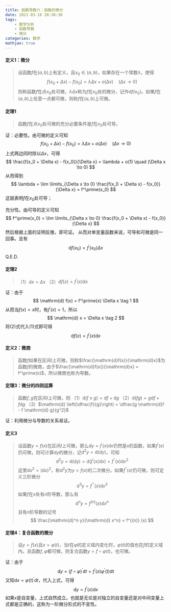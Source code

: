 ```yaml
---
title: 函数导数六：函数的微分
date: 2021-03-16 20:38:30
tags:
    - 数学分析
    - 函数导数
    - 微分
categories: 数学
mathjax: true
---
```


#### 定义1：微分
> 设函数$f$在$(a,b)$上有定义，且$x_0 \in (a,b)$，如果存在一个常数$\lambda$，使得
$$
    f(x_0 + \Delta x) - f(x_0) = \lambda \Delta x + o(\Delta x)  \quad (\Delta x \to 0)
$$
则称函数$f$在点$x_0$处可微，$\lambda \Delta x$称为$f$在$x_0$处的微分，记作$\mathrm{d}f(x_0)$。如果$f$在$(a,b)$上任意一点都可微，则称$f$在$(a,b)$上可微。

<!--more-->

#### 定理1
> 函数$f$在点$x_0$处可微的充分必要条件是$f$在$x_0$处可导。

证：必要性。由可微的定义可知
$$
    f(x_0 + \Delta x) - f(x_0) = \lambda \Delta x + o(\Delta x)  \quad (\Delta x \to 0)
$$
上式两边同时除以$\Delta x$，可得
$$
    \frac{f(x_0 + \Delta x) - f(x_0)}{\Delta x} = \lambda + o(1)  \quad (\Delta x \to 0)
$$
从而得到
$$
    \lambda = \lim \limits_{\Delta x \to 0} \frac{f(x_0 + \Delta x) - f(x_0)}{\Delta x} = f^\prime(x_0)
$$
这就表明$f$在$x_0$处可导；

充分性。由可导的定义可知
$$
    f^\prime(x_0) = \lim \limits_{\Delta x \to 0} \frac{f(x_0 + \Delta x) - f(x_0)}{\Delta x}
$$
然后根据上面的证明反推，即可证。
从而对单变量函数来说，可导和可微是同一回事。且有
$$
    \mathrm{d} f(x_0) = f^\prime(x_0) \Delta x
$$
Q.E.D.

#### 定理2
> （1）$\mathrm{d} x = \Delta x$
> （2）$\mathrm{d} f(x) = f^\prime(x) \mathrm{d}x$

证：由于
$$
    \mathrm{d} f(x) = f^\prime(x) \Delta x \tag 1
$$
从而当$f(x) = x$时，有$f^\prime(x) = 1$，所以
$$
    \mathrm{d} x = \Delta x \tag 2
$$
将(2)式代入(1)式即可得
$$
    \mathrm{d} f(x) = f^\prime(x) \mathrm{d}x
$$

#### 定义2：微商
> 函数$f$如果在区间$I$上可微，则称$\frac{\mathrm{d}f(x)}{\mathrm{d}x}$为函数$f$的微商，由于$\frac{\mathrm{d}f(x)}{\mathrm{d}x} = f^\prime(x)$，所以微商也称为导数。

#### 定理3：微分的四则运算
> 函数$f,g$在区间$I$上可微，则
（1）$\mathrm{d} (f \pm g) = \mathrm{d} f + \mathrm{d} g$
（2）$\mathrm{d} (fg) = g \mathrm{d}f + f \mathrm{d} g$
（3）$\mathrm{d} \left(\dfrac{f}{g}\right) = \dfrac{g \mathrm{d}f - f \mathrm{d} g}{g^2}$

证：利用微分与导数的关系易证。

#### 定义3
> 设函数$y=f(x)$在区间$I$上可微，那么$\mathrm{d} y = f^\prime(x) \mathrm{d}x$仍然是$x$的函数，如果$f^\prime(x)$仍可微，则可计算$\mathrm{d}y$的微分，记$\mathrm{d}^2 y = \mathrm{d} (\mathrm{d} y)$，可知
$$
    \mathrm{d}^2 y = \mathrm{d} (\mathrm{d} y) = \mathrm{d} (f^\prime(x) \mathrm{d} x) = f^{\prime\prime}(x) \mathrm{d} x^2
$$
这里$\mathrm{d} x^2 = (\mathrm{d} x)^2$，称$\mathrm{d}^2y$为$y = f(x)$的二次微分。如果$f^{\prime\prime}(x)$仍可微，则可定义三阶微分
$$
    \mathrm{d}^3 y = f^{\prime\prime\prime}(x) \mathrm{d} x^3
$$
如果$f$在$x$处有$n$阶导数，那么有
$$
    \mathrm{d}^n y = f^{(n)}(x) \mathrm{d} x^n
$$
且有$n$阶导数的记号
$$
    \frac{\mathrm{d}^n y}{\mathrm{d} x^n} = f^{(n)} (x)
$$

#### 定理4：复合函数的微分
> 设$y=f(x)$且$x = \varphi(t)$，当$t$在$\varphi$的定义域内变化时，$\varphi(t)$的值也在$f$的定义域内。且函数$f,\varphi$都可微，则复合函数$y = f\circ \varphi (t)$，也可微。

证：由于
$$
    \mathrm{d} y = (f \circ \varphi)^\prime \mathrm{d}t  = f^\prime(x) \varphi^\prime(t) \mathrm{d} t
$$
又知$\mathrm{d} x = \varphi(t)^\prime \mathrm{d} t$，代入上式，可得
$$
    \mathrm{d} y = f^\prime(x) \mathrm{d} x
$$
如果$x$是自变量，上式自然成立。也就是无论是对独立的自变量还是对中间变量上式都是正确的，这称为一阶微分形式的不变性。







